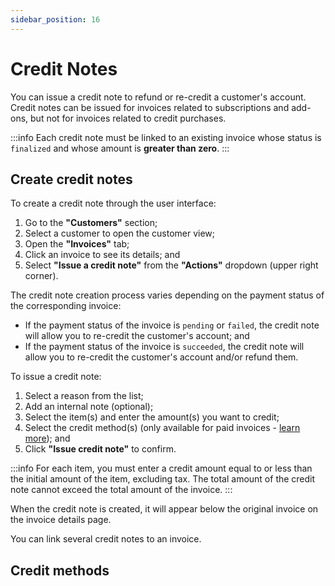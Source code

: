 ```yaml
---
sidebar_position: 16
---
```


# Credit Notes
You can issue a credit note to refund or re-credit a customer's account. Credit notes can be issued for invoices related to subscriptions and add-ons, but not for invoices related to credit purchases.

:::info
Each credit note must be linked to an existing invoice whose status is `finalized` and whose amount is **greater than zero**.
:::

## Create credit notes
To create a credit note through the user interface:
1. Go to the **"Customers"** section;
2. Select a customer to open the customer view;
3. Open the **"Invoices"** tab;
4. Click an invoice to see its details; and
5. Select **"Issue a credit note"** from the **"Actions"** dropdown (upper right corner).

The credit note creation process varies depending on the payment status of the corresponding invoice:
- If the payment status of the invoice is `pending` or `failed`, the credit note will allow you to re-credit the customer's account; and
- If the payment status of the invoice is `succeeded`, the credit note will allow you to re-credit the customer's account and/or refund them.

To issue a credit note:
1. Select a reason from the list;
2. Add an internal note (optional);
3. Select the item(s) and enter the amount(s) you want to credit;
4. Select the credit method(s) (only available for paid invoices - [learn more](#credit-methods)); and
5. Click **"Issue credit note"** to confirm.

:::info
For each item, you must enter a credit amount equal to or less than the initial amount of the item, excluding tax. The total amount of the credit note cannot exceed the total amount of the invoice.
:::

When the credit note is created, it will appear below the original invoice on the invoice details page.

You can link several credit notes to an invoice.

## Credit methods
